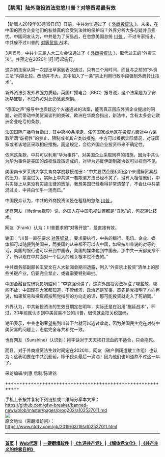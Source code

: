 ### 【禁闻】陆外商投资法忽悠川普？对等贸易最有效
------------------------

<div class="post_content" itemprop="articleBody">
 <p>
  【新唐人2019年03月19日讯】日前，中共匆忙通过了《
  <a href="https://www.ntdtv.com/gb/外商投资法.htm">
   外商投资法
  </a>
  》。未来，在中国的西方企业他们的权益真的会受到法律的保护吗？外界分析大多存疑并且担忧。中国网友认为，中共是为了贸易战，在忽悠美国总统
  <a href="https://www.ntdtv.com/gb/川普.htm">
   川普
  </a>
  。不过专家指出，中共躲不过川普的
  <a href="https://www.ntdtv.com/gb/对等贸易.htm">
   对等贸易
  </a>
  战术。
 </p>
 <p>
  3月15号，中共十三届人大二次会议通过了《
  <a href="https://www.ntdtv.com/gb/外商投资法.htm">
   外商投资法
  </a>
  》，取代过去的“外资三法”。并预定在2020年1月1号起施行。
 </p>
 <p>
  这次的法案从第一次提出草案到表决通过，只有三个月时间，而且与之前的“外资三法”内容比较，改动并不大，其中加入了一条“禁止利用行政手段强制外商转让技术”。
 </p>
 <p>
  新外资法引发外界强力质疑。英国广播电台（BBC）报导说，这个法案是为了安抚华盛顿，不过外资对此仍感到恐惧。
 </p>
 <p>
  “德国之声”报导中也质疑这个火速通过的法案，能否真正回应外资企业提出的问题，进而带动中美贸易谈判的突破。欧洲在华商会指出，新法中，含有太多会让欧洲企业吃亏的条款。
 </p>
 <p>
  法国国际广播电台指出，其中第40条规定，任何国家或地区在投资方面对中方采取所谓“歧视性”的禁止、限制或者其它类似措施，中方可以根据实际情况，对该国家或者该地区采取相应措施。而这规定，会给外国企业投资带来不确定性。
 </p>
 <p>
  依照这条款，中共可以利用“华为事件”，对美国企业采取同样的措施，因为中共认为华为事件是美国的歧视性政策造成的，对华为违反伊朗制裁协议可以视而不见。
 </p>
 <p>
  美国南卡罗莱纳大学艾肯商学院教授谢田：“中共显然企图利用这个来缓解贸易战的压力，蒙混过关，实际上中共这一套欺骗方法已经不灵了，没有人相信他们，中共实际上从来没有实施法律的愿望，我想美国已经看得非常清楚了，不会让中共蒙混过关，中共白忙乎一场而已。”
 </p>
 <p>
  中国民众认为，中共的外商投资法是在粗糙的忽悠
  <a href="https://www.ntdtv.com/gb/川普.htm">
   川普
  </a>
  。
 </p>
 <p>
  还有网友（lifetime视界）说，外国人在中国电视认罪都是“自愿”的，何况转让技术。
 </p>
 <p>
  网友（Frank）认为：川普要求的“对等开放”，最直接有效。
 </p>
 <p>
  谢田：“川普一直在要求
  <a href="https://www.ntdtv.com/gb/对等贸易.htm">
   对等贸易
  </a>
  ，要求要执行，中共的银行、电讯、企业、媒体都可以随便到美国来，而美国的从来都不可以去中国，如果按川普说的对等的话，美国的银行也可以开到中国去，美国的媒体也到中国去，那中共一天都支撑不了，所以现在中共面对一个巨大的难关根本过不去的。”
 </p>
 <p>
  中共商务部副部长王受文在人大新闻会期间透露，列入“外资禁止投资”清单上的那些关键产业，仍要完全禁止、或者需要特别审批。
 </p>
 <p>
  中国金融智库研究员巩胜利：“李克强也讲了，这次外国投资法标注了哪些放，哪些不放，中国现在大家都知道，不管经济、政治还是军事，首先是党指明了方向再说，如果贸易和投资都按照党指引的方向走的话，那可能投资就走入了死胡同。”
 </p>
 <p>
  外界认为，中共新投资法的生效日期定在明年，实际还是在沿用“拖延战术”，不过，30年前就认识到中美贸易不公的川普，很快就会把关税加码。
 </p>
 <p>
  谢田表示，中共也别奢望拖到川普下台就可以逃过此劫，因为美国民主党在对待中美贸易的问题上，态度完全与共和党一致。
 </p>
 <p>
  也有网友（Sunshine）认识到：拖字诀对于天天挨打流血的不适合，只会拖死。
 </p>
 <p>
  而且，对于外商投资法生效时间定在2020年，网友（破产倒闭遣散工作组）也认为：这表明要在中共沉船前，榨干民众最后一滴油！因为他们也知道熬不过这一年了。
 </p>
 <p>
  采访编辑/刘惠 后制/陈建铭
 </p>
 <div class="single_ad">
 </div>
</div>

+++++++++++++++++++++++++++++++++++++++++++++++++++++++++++<br/><br/>
手机上长按并复制下列链接或二维码分享本文章：<br/>
https://github.com/gfw-breaker/banned-news/blob/master/pages/prog202/a102537011.md <br/>
<a href='https://github.com/gfw-breaker/banned-news/blob/master/pages/prog202/a102537011.md'><img src='https://github.com/gfw-breaker/banned-news/blob/master/pages/prog202/a102537011.md.png'/></a> <br/>
原文地址（需翻墙访问）：https://www.ntdtv.com/gb/2019/03/19/a102537011.html


------------------------
#### [首页](https://github.com/gfw-breaker/banned-news/blob/master/README.md) &nbsp;|&nbsp; [Web代理](https://github.com/labour-camp/helloworld) &nbsp;|&nbsp; [一键翻墙软件](https://github.com/gfw-breaker/nogfw/blob/master/README.md) &nbsp;| [《九评共产党》](https://github.com/gfw-breaker/9ping.md/blob/master/README.md#九评之一评共产党是什么) | [《解体党文化》](https://github.com/gfw-breaker/jtdwh.md/blob/master/README.md) | [《共产主义的终极目的》](https://github.com/gfw-breaker/gczydzjmd.md/blob/master/README.md)

